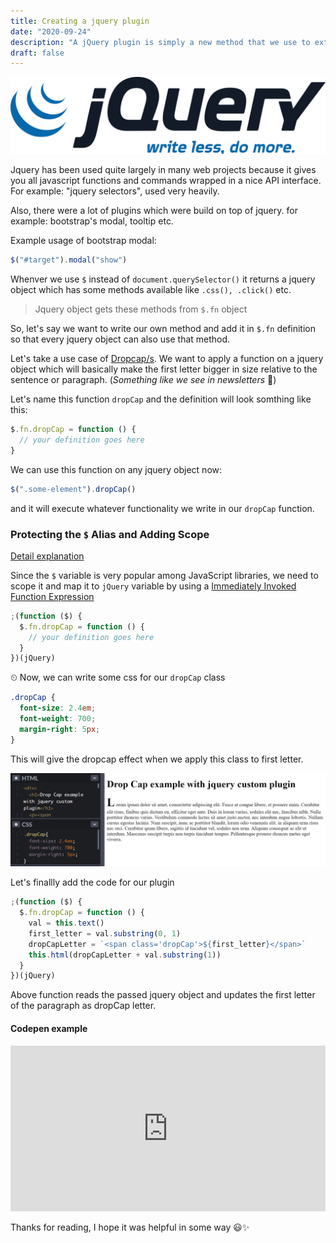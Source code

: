```yaml
---
title: Creating a jquery plugin
date: "2020-09-24"
description: "A jQuery plugin is simply a new method that we use to extend jQuery's prototype object. By extending the prototype object you enable all jQuery objects to inherit any methods that you add. - Jquery"
draft: false
---
```


![jquery logo](./jquery.png)

Jquery has been used quite largely in many web projects because it gives you all javascript functions and commands wrapped in a nice API interface. For example: "jquery selectors", used very heavily.

Also, there were a lot of plugins which were build on top of jquery. for example: bootstrap's modal, tooltip etc.

Example usage of bootstrap modal:

```javascript
$("#target").modal("show")
```

Whenver we use `$` instead of `document.querySelector()` it returns a jquery object which has some methods available like `.css(), .click()` etc.

> Jquery object gets these methods from `$.fn` object

So, let's say we want to write our own method and add it in `$.fn` definition so that every jquery object can also use that method.

Let's take a use case of [Dropcap/s](https://css-tricks.com/snippets/css/drop-caps/). We want to apply a function on a jquery object which will basically make the first letter bigger in size relative to the sentence or paragraph.
(_Something like we see in newsletters_ 🤔)

Let's name this function `dropCap` and the definition will look somthing like this:

```javascript
$.fn.dropCap = function () {
  // your definition goes here
}
```

We can use this function on any jquery object now:

```javascript
$(".some-element").dropCap()
```

and it will execute whatever functionality we write in our `dropCap` function.

### Protecting the `$` Alias and Adding Scope

[Detail explanation](https://learn.jquery.com/plugins/basic-plugin-creation/#protecting-the-alias-and-adding-scope)

Since the `$` variable is very popular among JavaScript libraries, we need to scope it and map it to `jQuery` variable by using a [Immediately Invoked Function Expression](http://benalman.com/news/2010/11/immediately-invoked-function-expression/)

```javascript
;(function ($) {
  $.fn.dropCap = function () {
    // your definition goes here
  }
})(jQuery)
```

⏲ Now, we can write some css for our `dropCap` class

```css
.dropCap {
  font-size: 2.4em;
  font-weight: 700;
  margin-right: 5px;
}
```

This will give the dropcap effect when we apply this class to first letter.

![dropcap css](./screenshot_dropcap_css.png)

Let's finallly add the code for our plugin

```javascript
;(function ($) {
  $.fn.dropCap = function () {
    val = this.text()
    first_letter = val.substring(0, 1)
    dropCapLetter = `<span class='dropCap'>${first_letter}</span>`
    this.html(dropCapLetter + val.substring(1))
  }
})(jQuery)
```

Above function reads the passed jquery object and updates the first letter of the paragraph as dropCap letter.

#### Codepen example

<iframe height="265" style="width: 100%;" scrolling="no" title="GRZPBRE" src="https://codepen.io/bhansa/embed/preview/GRZPBRE?height=265&theme-id=dark&default-tab=html,result" frameborder="no" loading="lazy" allowtransparency="true" allowfullscreen="true">
  See the Pen <a href='https://codepen.io/bhansa/pen/GRZPBRE'>GRZPBRE</a> by Bharat Saraswat
  (<a href='https://codepen.io/bhansa'>@bhansa</a>) on <a href='https://codepen.io'>CodePen</a>.
</iframe>

Thanks for reading, I hope it was helpful in some way 😃✨

